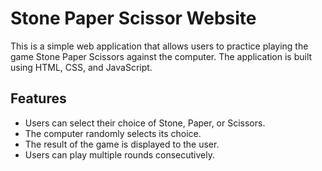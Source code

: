 # Stone Paper Scissor Website

This is a simple web application that allows users to practice playing the game Stone Paper Scissors against the computer. The application is built using HTML, CSS, and JavaScript.

## Features

- Users can select their choice of Stone, Paper, or Scissors.
- The computer randomly selects its choice.
- The result of the game is displayed to the user.
- Users can play multiple rounds consecutively.


